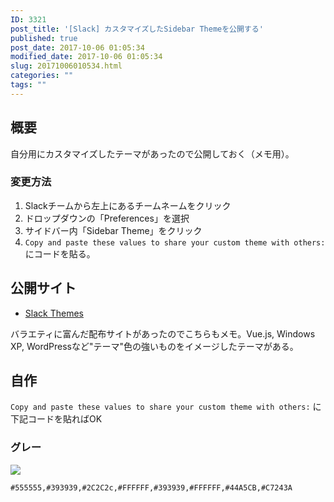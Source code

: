 ```yaml
---
ID: 3321
post_title: '[Slack] カスタマイズしたSidebar Themeを公開する'
published: true
post_date: 2017-10-06 01:05:34
modified_date: 2017-10-06 01:05:34
slug: 20171006010534.html
categories: ""
tags: ""
---
```

## 概要

自分用にカスタマイズしたテーマがあったので公開しておく（メモ用）。

### 変更方法

1. Slackチームから左上にあるチームネームをクリック
1. ドロップダウンの「Preferences」を選択
1. サイドバー内「Sidebar Theme」をクリック
1. `Copy and paste these values to share your custom theme with others:` にコードを貼る。

<!--more-->

## 公開サイト

* [Slack Themes](http://slackthemes.net/)

バラエティに富んだ配布サイトがあったのでこちらもメモ。Vue.js, Windows XP, WordPressなど"テーマ"色の強いものをイメージしたテーマがある。

## 自作
`Copy and paste these values to share your custom theme with others:` に下記コードを貼ればOK

### グレー
![](https://i.imgur.com/bEVHXzL.png)
```
#555555,#393939,#2C2C2c,#FFFFFF,#393939,#FFFFFF,#44A5CB,#C7243A
```